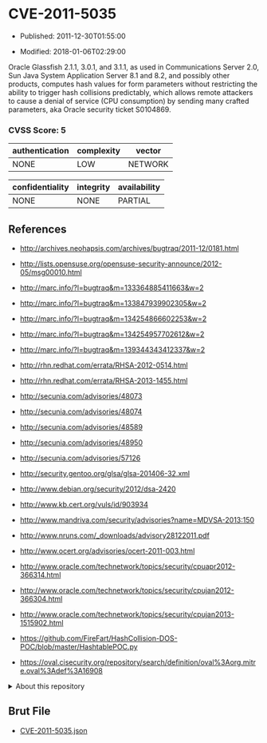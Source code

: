 # CVE-2011-5035

- Published: 2011-12-30T01:55:00

- Modified: 2018-01-06T02:29:00

Oracle Glassfish 2.1.1, 3.0.1, and 3.1.1, as used in Communications Server 2.0, Sun Java System Application Server 8.1 and 8.2, and possibly other products, computes hash values for form parameters without restricting the ability to trigger hash collisions predictably, which allows remote attackers to cause a denial of service (CPU consumption) by sending many crafted parameters, aka Oracle security ticket S0104869.

### CVSS Score: **5**

| authentication | complexity | vector |
| --- | --- | --- |
| NONE | LOW | NETWORK |

| confidentiality | integrity | availability |
| --- | --- | --- |
| NONE | NONE | PARTIAL |

## References

* http://archives.neohapsis.com/archives/bugtraq/2011-12/0181.html

* http://lists.opensuse.org/opensuse-security-announce/2012-05/msg00010.html

* http://marc.info/?l=bugtraq&m=133364885411663&w=2

* http://marc.info/?l=bugtraq&m=133847939902305&w=2

* http://marc.info/?l=bugtraq&m=134254866602253&w=2

* http://marc.info/?l=bugtraq&m=134254957702612&w=2

* http://marc.info/?l=bugtraq&m=139344343412337&w=2

* http://rhn.redhat.com/errata/RHSA-2012-0514.html

* http://rhn.redhat.com/errata/RHSA-2013-1455.html

* http://secunia.com/advisories/48073

* http://secunia.com/advisories/48074

* http://secunia.com/advisories/48589

* http://secunia.com/advisories/48950

* http://secunia.com/advisories/57126

* http://security.gentoo.org/glsa/glsa-201406-32.xml

* http://www.debian.org/security/2012/dsa-2420

* http://www.kb.cert.org/vuls/id/903934

* http://www.mandriva.com/security/advisories?name=MDVSA-2013:150

* http://www.nruns.com/_downloads/advisory28122011.pdf

* http://www.ocert.org/advisories/ocert-2011-003.html

* http://www.oracle.com/technetwork/topics/security/cpuapr2012-366314.html

* http://www.oracle.com/technetwork/topics/security/cpujan2012-366304.html

* http://www.oracle.com/technetwork/topics/security/cpujan2013-1515902.html

* https://github.com/FireFart/HashCollision-DOS-POC/blob/master/HashtablePOC.py

* https://oval.cisecurity.org/repository/search/definition/oval%3Aorg.mitre.oval%3Adef%3A16908

<details>
<summary>About this repository</summary> 

  This repository is part of the project [Live Hack CVE](https://github.com/Live-Hack-CVE). Main website can be found [www.live-hack.org](https://www.live-hack.org) 
  
  Made by [Sn0wAlice](https://github.com/Sn0wAlice) for the people that care about security and need to have a feed of the latest CVEs. Hope you enjoy it, don't forget to star the repo and follow me on [Twitter](https://twitter.com/Sn0wAlice) and [Github](https://github.com/Sn0wAlice). And that is my [personnal website](https://www.alice-snow.me/)

  - [Home Page](https://github.com/Live-Hack-CVE)
  - [Framework](https://github.com/Live-Hack-CVE/cve-framework)
  - [CVE database](https://github.com/Live-Hack-CVE/full_database)
  - [Changelog](https://github.com/Live-Hack-CVE/Changelog)
</details>

## Brut File

* [CVE-2011-5035.json](https://raw.githubusercontent.com/Live-Hack-CVE/full_database/main/cves/2011/CVE-2011-5035.json)

